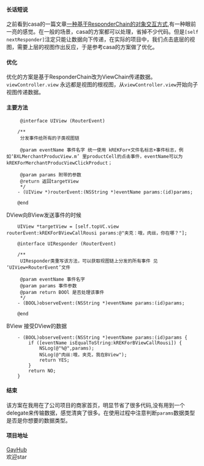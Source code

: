 
#### 长话短说

之前看到casa的一篇文章[一种基于ResponderChain的对象交互方式](https://casatwy.com/responder_chain_communication.html),有一种眼前一亮的感觉。在一般的场景，casa的方案都可以处理，省掉不少代码。但是`[self nextResponder]`注定只能让数据向下传递，在实际的项目中，我们点击底层的视图，需要上层的视图作出反应，于是参考casa的方案做了优化。

#### 优化

优化的方案是基于ResponderChain改为ViewChain传递数据。`viewController.view` 永远都是视图的根视图，从`viewController.view`开始向子视图传递数据。

#### 主要方法
```
	 @interface UIView (RouterEvent)
	
	/**
	 分发事件给所有的子类视图链
	
	 @param eventName 事件名字 统一使用 kREKFor+文件名标志+事件标志，例如‘BXLMerchantProducView.m’ 里productCell的点击事件，eventName可以为 kREKForMerchantProducViewClickProduct；
	 
	 @param params 附带的参数
	 @return 返回targetView
	 */
	- (UIView *)routerEvent:(NSString *)eventName params:(id)params;
	
	@end
```
DView向BView发送事件的时候

```
	UIView *targetView = [self.topVC.view routerEvent:kREKForBViewCallRousi params:@"夹克：哦，肉丝，你在哪？"];

```

```
	@interface UIResponder (RouterEvent)
	
	/**
	 UIResponder类重写该方法，可以获取视图链上分发的所有事件 见 ‘UIView+RouterEvent’文件
	
	 @param eventName 事件名字
	 @param params 事件参数
	 @param return BOOl 是否处理该事件
	 */
	- (BOOL)observeEvent:(NSString *)eventName params:(id)params;
	
	@end
```

BView 接受DView的数据

	
```
	- (BOOL)observeEvent:(NSString *)eventName params:(id)params {
	    if ([eventName isEqualToString:kREKForBViewCallRousi]) {
	        NSLog(@"%@",params);
	        NSLog(@"肉丝:哦，夹克，我在BView");
	        return YES;
	    }
	    return NO;
	}
```
	
	

#### 结束

该方案在我用在了公司项目的商家首页，明显节省了很多代码,没有用到一个delegate来传输数据，感觉清爽了很多。在使用过程中注意判断`params`数据类型是否是你想要的数据类型。

#### 项目地址
[GayHub](https://github.com/LevenWin/RouterEvent)
<br>
欢迎star
